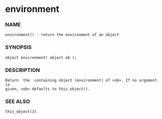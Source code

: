 # environment

### NAME

    environment() - return the environment of an object

### SYNOPSIS

    object environment( object ob );

### DESCRIPTION

    Return  the  containing object (environment) of <ob>. If no argument is
    given, <ob> defaults to this_object().

### SEE ALSO

    this_object(3)

